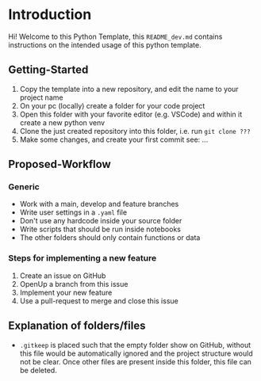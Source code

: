 # Introduction

Hi! Welcome to this Python Template, this `README_dev.md` contains instructions on the intended usage of this python template.

## Getting-Started
1. Copy the template into a new repository, and edit the name to your project name
2. On your pc (locally) create a folder for your code project
3. Open this folder with your favorite editor (e.g. VSCode) and within it create a new python venv
4. Clone the just created repository into this folder, i.e. run `git clone ???`
5. Make some changes, and create your first commit see: ...

## Proposed-Workflow

### Generic
- Work with a main, develop and feature branches
- Write user settings in a `.yaml` file
- Don't use any hardcode inside your source folder
- Write scripts that should be run inside notebooks
- The other folders should only contain functions or data


### Steps for implementing a new feature
1. Create an issue on GitHub
2. OpenUp a branch from this issue
3. Implement your new feature
4. Use a pull-request to merge and close this issue


## Explanation of folders/files

- `.gitkeep` is placed such that the empty folder show on GitHub, without this file would be automatically ignored and the project structure would not be clear. Once other files are present inside this folder, this file can be deleted.
